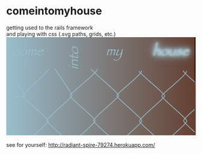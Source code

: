 # comeintomyhouse
getting used to the rails framework <br>
and playing with css (.svg paths, grids, etc.)
![image of first site of the website](app/assets/images/comeintomyhouse.png)


see for yourself:
http://radiant-spire-79274.herokuapp.com/

